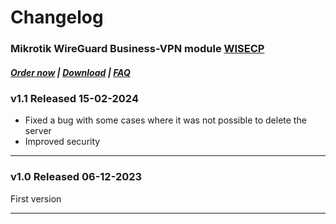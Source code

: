 # Changelog

### Mikrotik WireGuard Business-VPN module **[WISECP](https://puqcloud.com/link.php?id=78)** 

##### [Order now](https://puqcloud.com/index.php?rp=/store/wisecp-module-mikrotik-wireguard-business-vpn) | [Download](https://download.puqcloud.com/WISECP/Product/PUQ_WISECP-Mikrotik-WireGuard-Business-VPN/) | [FAQ](https://faq.puqcloud.com/)

### v1.1 Released 15-02-2024

- Fixed a bug with some cases where it was not possible to delete the server
- Improved security

- - - - -

### v1.0 Released 06-12-2023
 
First version

- - - - -

